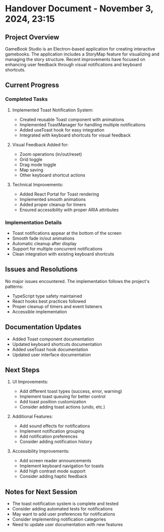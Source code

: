 # Handover Document - November 3, 2024, 23:15

## Project Overview
GameBook Studio is an Electron-based application for creating interactive gamebooks. The application includes a StoryMap feature for visualizing and managing the story structure. Recent improvements have focused on enhancing user feedback through visual notifications and keyboard shortcuts.

## Current Progress

### Completed Tasks
1. Implemented Toast Notification System:
   - Created reusable Toast component with animations
   - Implemented ToastManager for handling multiple notifications
   - Added useToast hook for easy integration
   - Integrated with keyboard shortcuts for visual feedback

2. Visual Feedback Added for:
   - Zoom operations (in/out/reset)
   - Grid toggle
   - Drag mode toggle
   - Map saving
   - Other keyboard shortcut actions

3. Technical Improvements:
   - Added React Portal for Toast rendering
   - Implemented smooth animations
   - Added proper cleanup for timers
   - Ensured accessibility with proper ARIA attributes

### Implementation Details
- Toast notifications appear at the bottom of the screen
- Smooth fade in/out animations
- Automatic cleanup after display
- Support for multiple concurrent notifications
- Clean integration with existing keyboard shortcuts

## Issues and Resolutions
No major issues encountered. The implementation follows the project's patterns:
- TypeScript type safety maintained
- React hooks best practices followed
- Proper cleanup of timers and event listeners
- Accessible implementation

## Documentation Updates
- Added Toast component documentation
- Updated keyboard shortcuts documentation
- Added useToast hook documentation
- Updated user interface documentation

## Next Steps
1. UI Improvements:
   - Add different toast types (success, error, warning)
   - Implement toast queuing for better control
   - Add toast position customization
   - Consider adding toast actions (undo, etc.)

2. Additional Features:
   - Add sound effects for notifications
   - Implement notification grouping
   - Add notification preferences
   - Consider adding notification history

3. Accessibility Improvements:
   - Add screen reader announcements
   - Implement keyboard navigation for toasts
   - Add high contrast mode support
   - Consider adding haptic feedback

## Notes for Next Session
- The toast notification system is complete and tested
- Consider adding automated tests for notifications
- May want to add user preferences for notifications
- Consider implementing notification categories
- Need to update user documentation with new features
